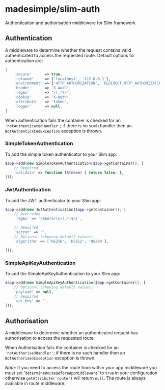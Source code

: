 # madesimple/slim-auth
Authentication and authorisation middleware for Slim framework

## Authentication
A middleware to determine whether the request contains valid authenticated to access the requested route.
Default options for authentication are:
```php
[
    'secure'      => true,
    'relaxed'     => ['localhost', '127.0.0.1'],
    'environment' => ['HTTP_AUTHORIZATION', 'REDIRECT_HTTP_AUTHORIZATION'],
    'header'      => 'X-Auth',
    'regex'       => '/(.*)/',
    'cookie'      => 'X-Auth',
    'attribute'   => 'token',
    'logger'      => null,
]
```

When authentication fails the container is checked for an `'notAuthenticatedHandler'`; if there is no such handler then an `NotAuthenticatedException` exception is thrown.

### SimpleTokenAuthentication
To add the simple token authenticator to your Slim app:
```php
$app->add(new SimpleTokenAuthentication($app->getContainer(), [
    // Required
    'validate' => function ($token) { return false; },
]));
```

### JwtAuthentication
To add the JWT authenticator to your Slim app:
```php
$app->add(new JwtAuthentication($app->getContainer(), [
    // Overrides
    'regex' => '/Bearer\s+(.*)$/i',

    // Required
    'secret' => '',
    // Optional (showing default values)
    'algorithm' => ['HS256', 'HS512', 'HS384'],

]));
```

### SimpleApiKeyAuthentication
To add the SimpleApiKeyAuthentication to your Slim app:
```php
$app->add(new SimpleApiKeyAuthentication($app->getContainer(), [
    // Optional (showing default values)
    'payload' => null,
    // Required
    'api_key' => '',
]));
```


## Authorisation
A middleware to determine whether an authenticated request has authorisation to access the requested route.

When Authorisation fails the container is checked for an `'notAuthorisedHandler'`; if there is no such handler then an `NotAuthorisedException` exception is thrown.

_Note_: If you need to access the route from within your app middleware you must set '`determineRouteBeforeAppMiddleware`' to `true` in your configuration otherwise `getAttribute('route')` will return `null`. The route is always available in route middleware.